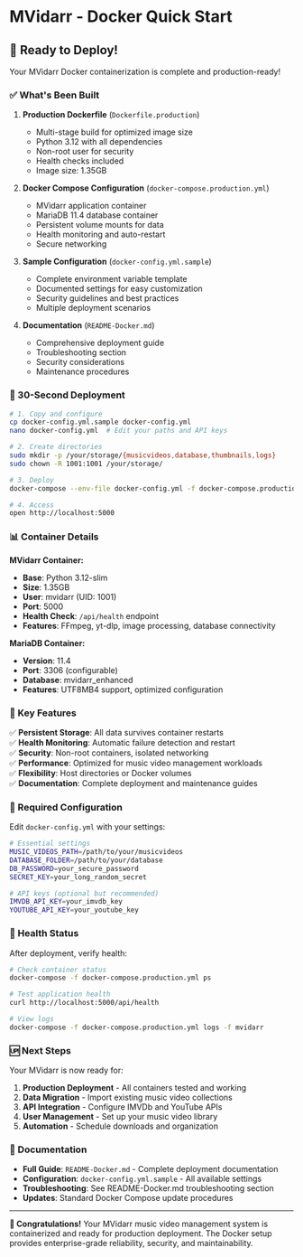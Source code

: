 # MVidarr - Docker Quick Start

## 🚀 Ready to Deploy!

Your MVidarr Docker containerization is complete and production-ready!

### ✅ What's Been Built

1. **Production Dockerfile** (`Dockerfile.production`)
   - Multi-stage build for optimized image size
   - Python 3.12 with all dependencies
   - Non-root user for security
   - Health checks included
   - Image size: 1.35GB

2. **Docker Compose Configuration** (`docker-compose.production.yml`)
   - MVidarr application container
   - MariaDB 11.4 database container
   - Persistent volume mounts for data
   - Health monitoring and auto-restart
   - Secure networking

3. **Sample Configuration** (`docker-config.yml.sample`)
   - Complete environment variable template
   - Documented settings for easy customization
   - Security guidelines and best practices
   - Multiple deployment scenarios

4. **Documentation** (`README-Docker.md`)
   - Comprehensive deployment guide
   - Troubleshooting section
   - Security considerations
   - Maintenance procedures

### 🎯 30-Second Deployment

```bash
# 1. Copy and configure
cp docker-config.yml.sample docker-config.yml
nano docker-config.yml  # Edit your paths and API keys

# 2. Create directories
sudo mkdir -p /your/storage/{musicvideos,database,thumbnails,logs}
sudo chown -R 1001:1001 /your/storage/

# 3. Deploy
docker-compose --env-file docker-config.yml -f docker-compose.production.yml up -d

# 4. Access
open http://localhost:5000
```

### 📊 Container Details

**MVidarr Container:**
- **Base**: Python 3.12-slim
- **Size**: 1.35GB
- **User**: mvidarr (UID: 1001)
- **Port**: 5000
- **Health Check**: `/api/health` endpoint
- **Features**: FFmpeg, yt-dlp, image processing, database connectivity

**MariaDB Container:**
- **Version**: 11.4
- **Port**: 3306 (configurable)
- **Database**: mvidarr_enhanced
- **Features**: UTF8MB4 support, optimized configuration

### 🔧 Key Features

✅ **Persistent Storage**: All data survives container restarts  
✅ **Health Monitoring**: Automatic failure detection and restart  
✅ **Security**: Non-root containers, isolated networking  
✅ **Performance**: Optimized for music video management workloads  
✅ **Flexibility**: Host directories or Docker volumes  
✅ **Documentation**: Complete deployment and maintenance guides  

### 📁 Required Configuration

Edit `docker-config.yml` with your settings:

```bash
# Essential settings
MUSIC_VIDEOS_PATH=/path/to/your/musicvideos
DATABASE_FOLDER=/path/to/your/database
DB_PASSWORD=your_secure_password
SECRET_KEY=your_long_random_secret

# API keys (optional but recommended)
IMVDB_API_KEY=your_imvdb_key
YOUTUBE_API_KEY=your_youtube_key
```

### 🏥 Health Status

After deployment, verify health:
```bash
# Check container status
docker-compose -f docker-compose.production.yml ps

# Test application health
curl http://localhost:5000/api/health

# View logs
docker-compose -f docker-compose.production.yml logs -f mvidarr
```

### 🆙 Next Steps

Your MVidarr is now ready for:
1. **Production Deployment** - All containers tested and working
2. **Data Migration** - Import existing music video collections
3. **API Integration** - Configure IMVDb and YouTube APIs
4. **User Management** - Set up your music video library
5. **Automation** - Schedule downloads and organization

### 📖 Documentation

- **Full Guide**: `README-Docker.md` - Complete deployment documentation
- **Configuration**: `docker-config.yml.sample` - All available settings
- **Troubleshooting**: See README-Docker.md troubleshooting section
- **Updates**: Standard Docker Compose update procedures

---

**🎉 Congratulations!** Your MVidarr music video management system is containerized and ready for production deployment. The Docker setup provides enterprise-grade reliability, security, and maintainability.